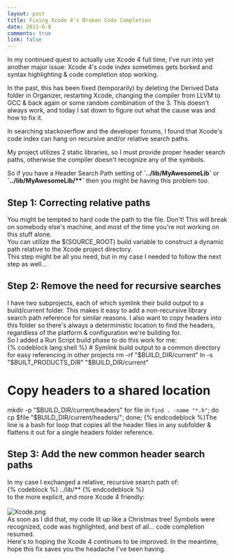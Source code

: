 ```yaml
--- 
layout: post
title: Fixing Xcode 4's Broken Code Completion
date: 2011-6-8
comments: true
link: false
---
```

<p>In my continued quest to actually use Xcode 4 full time, I've run into yet another major issue: Xcode 4's code index sometimes gets borked and syntax highlighting &amp; code completion stop working.</p>
<p>In the past, this has been fixed (temporarily) by deleting the Derived Data folder in Organizer, restarting Xcode, changing the compiler from LLVM to GCC &amp; back again or some random combination of the 3. This doesn't always work, and today I sat down to figure out what the cause was and how to fix it.</p>
<p>In searching stackoverflow and the developer forums, I found that Xcode's code index can hang on recursive and/or relative search paths.</p>
<p>My project utilizes 2 static libraries, so I must provide proper header search paths, otherwise the compiler doesn't recognize any of the symbols.</p>
<p>So if you have a Header Search Path setting of <strong>`../lib/MyAwesomeLib`</strong> or <strong>`../lib/MyAwesomeLib/**`</strong> then you might be having this problem too.</p>
<h2>Step 1: Correcting relative paths</h2>You might be tempted to hard code the path to the file. Don't! This will break on somebody else's machine, and most of the time you're not working on this stuff alone.<br />
You can utilize the $(SOURCE_ROOT) build variable to construct a dynamic path relative to the Xcode project directory.<br />
This step might be all you need, but in my case I needed to follow the next step as well...<br />
<h2>Step 2: Remove the need for recursive searches</h2>I have two subprojects, each of which symlink their build output to a build/current folder. This makes it easy to add a non-recursive library search path reference for similar reasons. I also want to copy headers into this folder so there's always a deterministic location to find the headers, regardless of the platform &amp; configuration we're building for.<br />
So I added a Run Script build phase to do this work for me:<br />
{% codeblock lang:shell %}
# Symlink build output to a common directory for easy referencing in other projects
rm -rf "$BUILD_DIR/current"
ln -s "$BUILT_PRODUCTS_DIR" "$BUILD_DIR/current"

# Copy headers to a shared location
mkdir -p "$BUILD_DIR/current/headers"
for file in `find . -name "*.h"`; do cp $file "$BUILD_DIR/current/headers/"; done;
{% endcodeblock %}The line is a bash for loop that copies all the header files in any subfolder &amp; flattens it out for a single headers folder reference.<br />
<h2>Step 3: Add the new common header search paths</h2>In my case I exchanged a relative, recursive search path of:<br />
{% codeblock %}
../lib/**
{% endcodeblock %}<br />
to the more explicit, and more Xcode 4 friendly:<br />
<br />
<img src="/images/Xcode4.png"  alt="Xcode.png"  /><br />
As soon as I did that, my code lit up like a Christmas tree! Symbols were recognized, code was highlighted, and best of all... code completion resumed.<br />
Here's to hoping the Xcode 4 continues to be improved. In the meantime, hope this fix saves you the headache I've been having.
